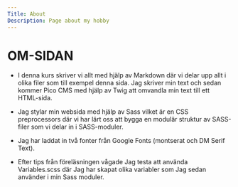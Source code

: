 ```yaml
---
Title: About
Description: Page about my hobby
---
```


OM-SIDAN
==========================

- I denna kurs skriver vi allt med hjälp av Markdown där vi delar upp allt i olika filer som till exempel denna sida. Jag skriver min text och sedan kommer Pico CMS med hjälp av Twig att omvandla min text till ett HTML-sida.

- Jag stylar min websida med hjälp av Sass vilket är en CSS preprocessors där vi har lärt oss att bygga en modulär struktur av SASS-filer som vi delar in i SASS-moduler.

- Jag har laddat in två fonter från Google Fonts (montserat och DM Serif Text).

- Efter tips från föreläsningen vågade Jag testa att använda Variables.scss där Jag har skapat olika variabler som Jag sedan använder i min Sass moduler.
